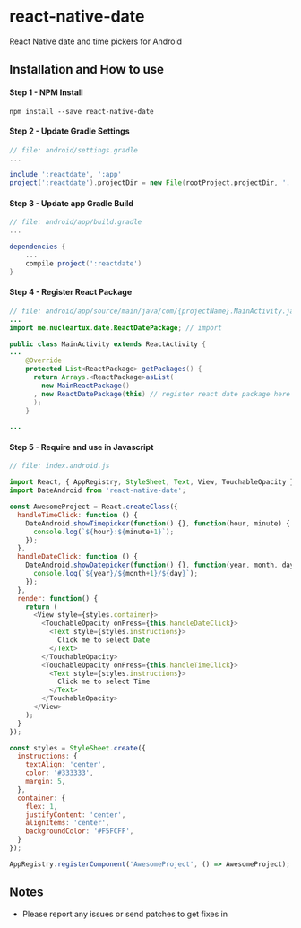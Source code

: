 # react-native-date
React Native date and time pickers for Android

## Installation and How to use

#### Step 1 - NPM Install

```shell
npm install --save react-native-date
```
#### Step 2 - Update Gradle Settings

```gradle
// file: android/settings.gradle
...

include ':reactdate', ':app'
project(':reactdate').projectDir = new File(rootProject.projectDir, '../node_modules/react-native-date')
```

#### Step 3 - Update app Gradle Build

```gradle
// file: android/app/build.gradle
...

dependencies {
    ...
    compile project(':reactdate')
}
```

#### Step 4 - Register React Package

```java
// file: android/app/source/main/java/com/{projectName}.MainActivity.java
...
import me.nucleartux.date.ReactDatePackage; // import

public class MainActivity extends ReactActivity {
...
    @Override
    protected List<ReactPackage> getPackages() {
      return Arrays.<ReactPackage>asList(
        new MainReactPackage()
      , new ReactDatePackage(this) // register react date package here
      );
    }

...

```

#### Step 5 - Require and use in Javascript

```js
// file: index.android.js

import React, { AppRegistry, StyleSheet, Text, View, TouchableOpacity } from 'react-native';
import DateAndroid from 'react-native-date';

const AwesomeProject = React.createClass({
  handleTimeClick: function () {
    DateAndroid.showTimepicker(function() {}, function(hour, minute) {
      console.log(`${hour}:${minute+1}`);
    });
  },
  handleDateClick: function () {
    DateAndroid.showDatepicker(function() {}, function(year, month, day) {
      console.log(`${year}/${month+1}/${day}`);
    });
  },
  render: function() {
    return (
      <View style={styles.container}>
        <TouchableOpacity onPress={this.handleDateClick}>
          <Text style={styles.instructions}>
            Click me to select Date
          </Text>
        </TouchableOpacity>
        <TouchableOpacity onPress={this.handleTimeClick}>
          <Text style={styles.instructions}>
            Click me to select Time
          </Text>
        </TouchableOpacity>
      </View>
    );
  }
});

const styles = StyleSheet.create({
  instructions: {
    textAlign: 'center',
    color: '#333333',
    margin: 5,
  },
  container: {
    flex: 1,
    justifyContent: 'center',
    alignItems: 'center',
    backgroundColor: '#F5FCFF',
  }
});

AppRegistry.registerComponent('AwesomeProject', () => AwesomeProject);
```


## Notes
- Please report any issues or send patches to get fixes in
